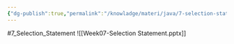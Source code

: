 ```yaml
---
{"dg-publish":true,"permalink":"/knowladge/materi/java/7-selection-statement/","dgPassFrontmatter":true,"noteIcon":"","created":"2024-06-15T12:19:49.096+07:00","updated":"2024-07-02T08:47:31.868+07:00"}
---
```


#7_Selection_Statement
![[Week07-Selection Statement.pptx]]
